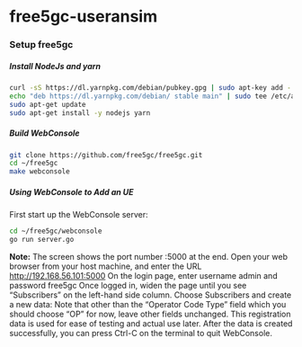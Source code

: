 # free5gc-useransim

### Setup free5gc
##### Install NodeJs and yarn
```bash
curl -sS https://dl.yarnpkg.com/debian/pubkey.gpg | sudo apt-key add -
echo "deb https://dl.yarnpkg.com/debian/ stable main" | sudo tee /etc/apt/sources.list.d/yarn.list
sudo apt-get update
sudo apt-get install -y nodejs yarn
```
##### Build WebConsole
```bash
git clone https://github.com/free5gc/free5gc.git
cd ~/free5gc
make webconsole
```
##### Using WebConsole to Add an UE
First start up the WebConsole server:
```bash
cd ~/free5gc/webconsole
go run server.go
```
**Note:** The screen shows the port number :5000 at the end. Open your web browser from your host machine, and enter the URL http://192.168.56.101:5000
On the login page, enter username admin and password free5gc
Once logged in, widen the page until you see “Subscribers” on the left-hand side column.
Choose Subscribers and create a new data:
Note that other than the “Operator Code Type” field which you should choose “OP” for now, leave other fields unchanged. This registration data is used for ease of testing and actual use later.
After the data is created successfully, you can press Ctrl-C on the terminal to quit WebConsole.

#####
